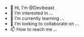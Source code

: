 - 👋 Hi, I’m @Devibeast
- 👀 I’m interested in ...
- 🌱 I’m currently learning ...
- 💞️ I’m looking to collaborate on ...
- 📫 How to reach me ...

<!---
Devibeast/Devibeast is a ✨ special ✨ repository because its `README.md` (this file) appears on your GitHub profile.
You can click the Preview link to take a look at your changes.
--->
